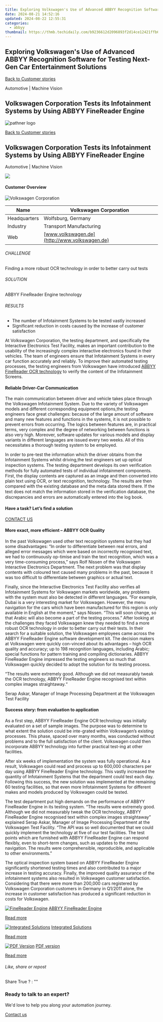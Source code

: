 ```yaml
---
title: Exploring Volkswagen's Use of Advanced ABBYY Recognition Software for Testing Next-Gen Car Entertainment Solutions
date: 2024-08-21 14:52:16
updated: 2024-08-22 12:55:31
categories:
  - abbyy
thumbnail: https://thmb.techidaily.com/b9236612d2096893f2d14ce12421ffb6e267518dd04f148a1a29c144e2d43e5b.jpg
---
```


## Exploring Volkswagen's Use of Advanced ABBYY Recognition Software for Testing Next-Gen Car Entertainment Solutions

[Back to Customer stories](https://tools.techidaily.com/abbyy/products/)

Automotive | Machine Vision

## Volkswagen Corporation Tests its Infotainment Systems by Using ABBYY FineReader Engine

![pathner logo](https://content.abbyy.com/-/media/project/abbyy/abbyy/logos-white/abbyy.png?h=40&iar=0&w=120)

[Back to Customer stories](https://tools.techidaily.com/abbyy/products/)

## Volkswagen Corporation Tests its Infotainment Systems by Using ABBYY FineReader Engine

Automotive | Machine Vision 

![](https://static1.abbyy.com/abbyycommedia/14844/cs-vw-556x303.jpg) 

#### Customer Overview

![Volkswagen Corporation](https://static2.abbyy.com/abbyycommedia/1003/vw_155x80.gif) 

| Name         | Volkswagen Corporation                        |
| ------------ | --------------------------------------------- |
| Headquarters | Wolfsburg, Germany                            |
| Industry     | Transport Manufacturing                       |
| Web          | [www.volkswagen.de](http://www.volkswagen.de) |

###### CHALLENGE

Finding a more robust OCR technology in order to better carry out tests

###### SOLUTION

ABBYY FineReader Engine technology

###### RESULTS

* The number of Infotainment Systems to be tested vastly increased
* Significant reduction in costs caused by the increase of customer satisfaction

At Volkswagen Corporation, the testing department, and specifically the Interactive Electronics Test Facility, makes an important contribution to the usability of the increasingly complex interactive electronics found in their vehicles. The team of engineers ensure that Infotainment Systems in every car function accurately and reliably. To improve their automated testing processes, the testing engineers from Volkswagen have introduced [ABBYY FineReader OCR technology](https://tools.techidaily.com/abbyy/products/) to verify the content of the Infotainment Screens.

#### Reliable Driver-Car Communication

The main communication between driver and vehicle takes place through the Volkswagen Infotainment System. Due to the variety of Volkswagen models and different corresponding equipment options,the testing engineers face great challenges: because of the large amount of software and many new features and functions in the systems, it is not possible to prevent errors from occurring. The logics between features are, in practical terms, very complex and the degree of networking between functions is also very high. Moreover, software updates for various models and display variants in different languages are issued every two weeks. All of this necessitates a thorough testing system to be employed.

In order to pre-test the information which the driver obtains from the Infotainment Systems whilst driving,the test engineers set up optical inspection systems. The testing department develops its own veriﬁcation methods for fully automated tests of individual infotainment components. First, the display contents are captured as an image and then converted into plain text using OCR, or text recognition, technology. The results are then compared with the existing database and the meta data stored there. If the text does not match the information stored in the veriﬁcation database, the discrepancies and errors are automatically entered into the log book.

#### Have a task? Let’s find a solution

[CONTACT US](https://tools.techidaily.com/abbyy/products/) 

#### More exact, more efficient – ABBYY OCR Quality

In the past Volkswagen used other text recognition systems but they had some disadvantages: “In order to differentiate between real errors, and alleged error messages which were based on incorrectly recognised text, we had to continuously op-timise and train the text recognition, which was a very time-consuming process,” says Rolf Nissen of the Volkswagen Interactive Electronics Department. The next problem was that display contents with coloured text caused many problems in the past, because it was too difficult to differentiate between graphics or actual text.

Finally, since the Interactive Electronics Test Facility also verifies all Infotainment Systems for Volkswagen markets worldwide, any problems with the system must also be detected in different languages. “For example, Dubai is a very interesting market for Volkswagen. However, the menu navigation for the cars which have been manufactured for this region is only available in English at the moment," says Nissen. “This will soon change, so that Arabic will also become a part of the testing process.” After looking at the challenges they faced Volkswagen knew they needed to find a more robust OCR technology in order to better carry out their tests. In their search for a suitable solution, the Volkswagen employees came across the ABBYY FineReader Engine software development kit. The decision makers at Volkswagen were quickly con-vinced about its advantages – high OCR quality and accuracy; up to 198 recognition languages, including Arabic; special functions for pattern training and compiling dictionaries. ABBYY FineReader Engine impressed the testing engineers so much that Volkswagen quickly decided to adopt the solution for its testing process.

 “The results were extremely good. Although we did not measurably tweak the OCR technology, ABBYY FineReader Engine recognised text within complex images straightaway.“

 Serap Askar, Manager of Image Processing Department at the Volkswagen Test Facility

#### Success story: from evaluation to application

As a first step, ABBYY FineReader Engine OCR technology was initially evaluated on a set of sample images. The purpose was to determine to what extent the solution could be inte-grated within Volkswagen’s existing processes. This phase, spaced over many months, was conducted without problems and to the full satisfaction of the client. Volkswagen could then incorporate ABBYY technology into further practical test-ing at other facilities.

After six weeks of implementation the system was fully operational. As a result, Volkswagen could read and process up to 600,000 characters per day using ABBYY FineReader Engine technology. This vastly increased the quantity of Infotainment Systems that the department could test each day. Following this success, the new solution was implemented at the remaining 60 testing facilities, so that even more Infotainment Systems for different makes and models produced by Volkswagen could be tested.

The test department put high demands on the performance of ABBYY FineReader Engine in its testing system. “The results were extremely good. Although we did not measurably tweak the OCR technology, ABBYY FineReader Engine recognised text within complex images straightaway” explained Serap Askar, Manager of Image Processing Department at the Volkswagen Test Facility. “The API was so well documented that we could quickly implement the technology at five of our test facilities. The test points which are furnished with ABBYY FineReader Engine can respond flexibly, even to short-term changes, such as updates to the menu navigation. The results were comprehensible, reproducible, and applicable to other environments.”

The optical inspection system based on ABBYY FineReader Engine significantly shortened testing times and also contributed to a major increase in testing accuracy. Finally, the improved quality assurance of the infotainment systems also resulted in Volkswagen customer satisfaction. Considering that there were more than 200,000 cars registered by Volkswagen Corporation customers in Germany in Q1/2011 alone, the increase in customer satisfaction has produced a significant reduction in costs for Volkswagen.

[![FineReader Engine](https://static2.abbyy.com/abbyycommedia/14346/3-finereader-engine.jpg)](https://tools.techidaily.com/abbyy/products/) [ABBYY FineReader Engine](https://tools.techidaily.com/abbyy/products/) 

[Read more](https://tools.techidaily.com/abbyy/products/) 

[![Integrated Solutions](https://static2.abbyy.com/abbyycommedia/14367/17-sap.jpg)](https://tools.techidaily.com/abbyy/products/) [Integrated Solutions](https://tools.techidaily.com/abbyy/products/) 

[Read more](https://tools.techidaily.com/abbyy/products/) 

[![PDF Version](https://static2.abbyy.com/abbyycommedia/14843/cs-vw-360x162.jpg)](https://static5.abbyy.com/abbyycommedia/7362/case-study-vw-automotive-en.pdf "PDF version") [PDF version](https://static5.abbyy.com/abbyycommedia/7362/case-study-vw-automotive-en.pdf "PDF version") 

[Read more](https://static5.abbyy.com/abbyycommedia/7362/case-study-vw-automotive-en.pdf "PDF version") 

###### Like, share or repost

Share  True ?  : "" 

### Ready to talk to an expert?

We'd love to help you along your automation journey.

[Contact us](https://tools.techidaily.com/abbyy/products/)

<ins class="adsbygoogle"
     style="display:block"
     data-ad-format="autorelaxed"
     data-ad-client="ca-pub-7571918770474297"
     data-ad-slot="1223367746"></ins>



<ins class="adsbygoogle"
     style="display:block"
     data-ad-client="ca-pub-7571918770474297"
     data-ad-slot="8358498916"
     data-ad-format="auto"
     data-full-width-responsive="true"></ins>
